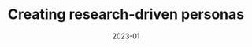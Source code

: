 ---
title: 'Creating research-driven personas'
client: 'University College of London'
sector:
  - 'Education'
employer: 'Clearleft'
duration: 'duration'
date: '2023-01'
posse: 'Posse.'
tags:
caseStudyURL: "https://clearleft.com/work/understanding-your-audience-with-research-driven-personas"
cta: 'Read the case study'
displayOrder: 0
featured: false
hero:
  image: '/assets/images/.jpg'
  imageAlt: 'Alt'
permalink: false
---